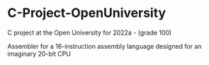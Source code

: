 # C-Project-OpenUniversity
C project at the Open University for 2022a - (grade 100)

Assembler for a 16-instruction assembly language designed for an imaginary 20-bit CPU
